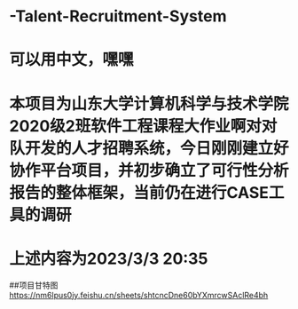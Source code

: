 # -Talent-Recruitment-System
# 可以用中文，嘿嘿
# 本项目为山东大学计算机科学与技术学院2020级2班软件工程课程大作业啊对对队开发的人才招聘系统，今日刚刚建立好协作平台项目，并初步确立了可行性分析报告的整体框架，当前仍在进行CASE工具的调研
# 上述内容为2023/3/3 20:35

##项目甘特图
https://nm6lpus0jy.feishu.cn/sheets/shtcncDne60bYXmrcwSAclRe4bh
